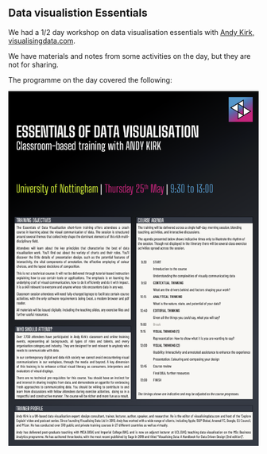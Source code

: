 ## Data visualistion Essentials

We had a 1/2 day workshop on data visualisation essentials with [Andy Kirk, visualisingdata.com](https://visualisingdata.com).

We have materials and notes from some activities on the day, but they are not for sharing.

The programme on the day covered the following:

![Agenda for the day](EssentialsTrainingOverviewClassroom.png)
